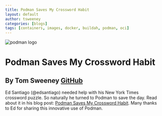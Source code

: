 ```yaml
---
title: Podman Saves My Crossword Habit
layout: default
author: tsweeney
categories: [blogs]
tags: [containers, images, docker, buildah, podman, oci]
---
```


![podman logo](../static/vectors/raw/podman.svg)

# Podman Saves My Crossword Habit

## By Tom Sweeney [GitHub](https://github.com/TomSweeneyRedhat)

Ed Santiago (@edsantiago) needed help with his New York Times crossword puzzle. So naturally he turned to Podman to save the day. Read about it in his blog post: [Podman Saves My Crossword Habit](http://blog.edsantiago.com/2019/03/podman-saves-my-crossword/). Many thanks to Ed for sharing this
innovative use of Podman.
